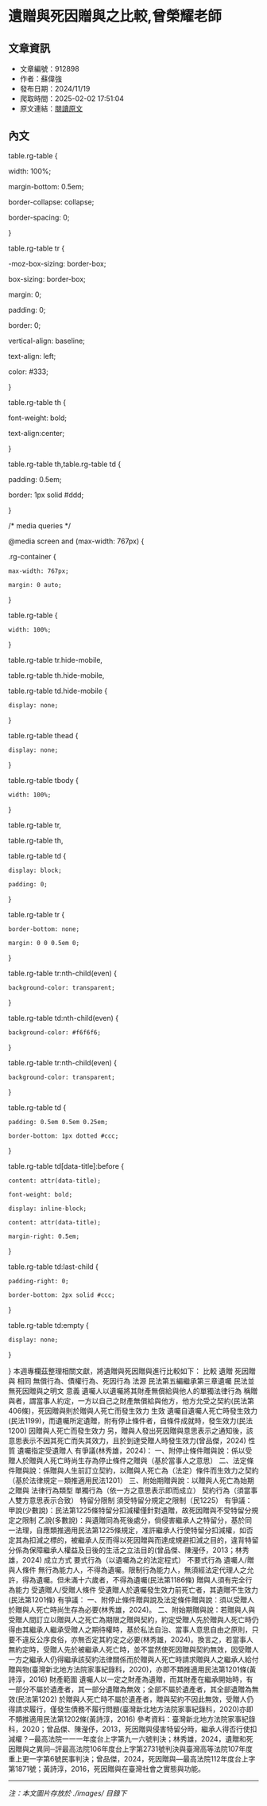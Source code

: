 # 遺贈與死因贈與之比較,曾榮耀老師

## 文章資訊
- 文章編號：912898
- 作者：蘇偉強
- 發布日期：2024/11/19
- 爬取時間：2025-02-02 17:51:04
- 原文連結：[閱讀原文](https://real-estate.get.com.tw/Columns/detail.aspx?no=912898)

## 內文
table.rg-table {
  width: 100%;
  margin-bottom: 0.5em;
  border-collapse: collapse;
  border-spacing: 0;
}
table.rg-table tr {
  -moz-box-sizing: border-box;
  box-sizing: border-box;
  margin: 0;
  padding: 0;
  border: 0;
  vertical-align: baseline;
  text-align: left;
  color: #333;
}
table.rg-table th {
  font-weight: bold;
text-align:center;
}
table.rg-table th,table.rg-table td {
  padding: 0.5em;
  border: 1px solid #ddd;
}

/* media queries */
@media screen and (max-width: 767px) {
  .rg-container {
    max-width: 767px;
    margin: 0 auto;
  }
  table.rg-table {
    width: 100%;
  }
  table.rg-table tr.hide-mobile,
  table.rg-table th.hide-mobile,
  table.rg-table td.hide-mobile {
    display: none;
  }
  table.rg-table thead {
    display: none;
  }
  table.rg-table tbody {
    width: 100%;
  }
  table.rg-table tr,
  table.rg-table th,
  table.rg-table td {
    display: block;
    padding: 0;
  }
  table.rg-table tr {
    border-bottom: none;
    margin: 0 0 0.5em 0;
  }
  table.rg-table tr:nth-child(even) {
    background-color: transparent;
  }
  table.rg-table td:nth-child(even) {
    background-color: #f6f6f6;
  }
  table.rg-table tr:nth-child(even) {
    background-color: transparent;
  }
  table.rg-table td {
    padding: 0.5em 0.5em 0.25em;
    border-bottom: 1px dotted #ccc;
  }
  table.rg-table td[data-title]:before {
    content: attr(data-title);
    font-weight: bold;
    display: inline-block;
    content: attr(data-title);
    margin-right: 0.5em;
  }
  table.rg-table td:last-child {
    padding-right: 0;
    border-bottom: 2px solid #ccc;
  }
  table.rg-table td:empty {
    display: none;
  }
}
本週專欄茲整理相關文獻，將遺贈與死因贈與進行比較如下：
比較
遺贈
死因贈與
相同
無償行為、債權行為、死因行為
法源
民法第五編繼承第三章遺囑
民法並無死因贈與之明文
意義
遺囑人以遺囑將其財產無償給與他人的單獨法律行為
稱贈與者，謂當事人約定，一方以自己之財產無償給與他方，他方允受之契約(民法第406條)，死因贈與則於贈與人死亡而發生效力
生效
遺囑自遺囑人死亡時發生效力(民法1199)，而遺囑所定遺贈，附有停止條件者，自條件成就時，發生效力(民法1200)
因贈與人死亡而發生效力
另，贈與人發出死因贈與意思表示之通知後，該意思表示不因其死亡而失其效力，且於到達受贈人時發生效力(曾品傑，2024)
性質
遺囑指定受遺贈人
有爭議(林秀雄，2024)：
一、附停止條件贈與說：係以受贈人於贈與人死亡時尚生存為停止條件之贈與（基於當事人之意思）
二、法定條件贈與說：係贈與人生前訂立契約，以贈與人死亡為（法定）條件而生效力之契約（基於法律規定－類推適用民法1201）
三、附始期贈與說：以贈與人死亡為始期之贈與
法律行為類型
單獨行為（依一方之意思表示即而成立）
契約行為（須當事人雙方意思表示合致）
特留分限制
須受特留分規定之限制（民1225）
有爭議：
甲說(少數說)：民法第1225條特留分扣減權僅針對遺贈，故死因贈與不受特留分規定之限制
乙說(多數說)：與遺贈同為死後處分，倘侵害繼承人之特留分，基於同一法理，自應類推適用民法第1225條規定，准許繼承人行使特留分扣減權，如否定其為扣減之標的，被繼承人反而得以死因贈與而達成規避扣減之目的，違背特留分係為保障繼承人權益及日後的生活之立法目的(曾品傑、陳瀅伃，2013；林秀雄，2024)
成立方式
要式行為（以遺囑為之的法定程式）
不要式行為
遺囑人/贈與人條件
無行為能力人，不得為遺囑。限制行為能力人，無須經法定代理人之允許，得為遺囑。但未滿十六歲者，不得為遺囑(民法第1186條)
贈與人須有完全行為能力
受遺贈人/受贈人條件
受遺贈人於遺囑發生效力前死亡者，其遺贈不生效力(民法第1201條)
有爭議：
一、附停止條件贈與說及法定條件贈與說：須以受贈人於贈與人死亡時尚生存為必要(林秀雄，2024)。
二、附始期贈與說：若贈與人與受贈人間訂立以贈與人之死亡為期限之贈與契約，約定受贈人先於贈與人死亡時仍得由其繼承人繼承受贈人之期待權時，基於私法自治、當事人意思自由之原則，只要不違反公序良俗，亦無否定其約定之必要(林秀雄，2024)。換言之，若當事人無約定時，受贈人先於被繼承人死亡時，並不當然使死因贈與契約無效，因受贈人一方之繼承人仍得繼承該契約法律關係而於贈與人死亡時請求贈與人之繼承人給付贈與物(臺灣新北地方法院家事紀錄科，2020)，亦即不類推適用民法第1201條(黃詩淳，2016)
財產範圍
遺囑人以一定之財產為遺贈，而其財產在繼承開始時，有一部分不屬於遺產者，其一部分遺贈為無效；全部不屬於遺產者，其全部遺贈為無效(民法第1202)
於贈與人死亡時不屬於遺產者，贈與契約不因此無效，受贈人仍得請求履行，僅發生債務不履行問題(臺灣新北地方法院家事紀錄科，2020)亦即不類推適用民法第1202條(黃詩淳，2016)
參考資料：臺灣新北地方法院家事紀錄科，2020；曾品傑、陳瀅伃，2013，死因贈與侵害特留分時，繼承人得否行使扣減權？─最高法院一一一年度台上字第九一六號判決；林秀雄，2024，遺贈和死因贈與之異同─評最高法院106年度台上字第2731號判決與臺灣高等法院107年度重上更一字第6號民事判決；曾品傑，2024，死因贈與—最高法院112年度台上字第1871號；黃詩淳，2016，死因贈與在臺灣社會之實態與功能。

---
*注：本文圖片存放於 ./images/ 目錄下*
